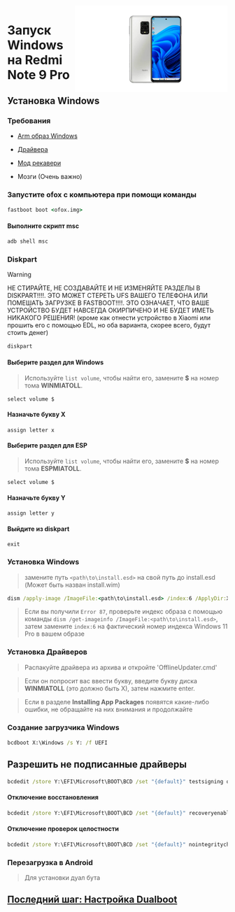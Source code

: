 <img align="right" src="https://github.com/Rubanoxd/Port-Windows-11-redmi-note-9_pro/blob/main/Miatoll.png" width="350" alt="Windows 11 Running On A Redmi Note 9 Pro">

# Запуск Windows на Redmi Note 9 Pro

## Установка Windows

### Требования
- [Arm образ Windows](https://worproject.com/esd)

- [Драйвера](https://github.com/N1kroks/7xx-Drivers/releases/latest)

- [Мод рекавери](https://github.com/Rubanoxd/Port-Windows-11-redmi-note-9_pro/releases/tag/modded-ofox)

- Мозги (Очень важно)

### Запустите ofox с компьютера при помощи команды
```cmd
fastboot boot <ofox.img>
```

#### Выполните скрипт msc
```cmd
adb shell msc
```

### Diskpart
> [!Warning]
> НЕ СТИРАЙТЕ, НЕ СОЗДАВАЙТЕ И НЕ ИЗМЕНЯЙТЕ РАЗДЕЛЫ В DISKPART!!!!. ЭТО МОЖЕТ СТЕРЕТЬ UFS ВАШЕГО ТЕЛЕФОНА ИЛИ ПОМЕШАТЬ ЗАГРУЗКЕ В FASTBOOT!!!!. ЭТО ОЗНАЧАЕТ, ЧТО ВАШЕ УСТРОЙСТВО БУДЕТ НАВСЕГДА ОКИРПИЧЕНО И НЕ БУДЕТ ИМЕТЬ НИКАКОГО РЕШЕНИЯ! (кроме как отнести устройство в Xiaomi или прошить его с помощью EDL, но оба варианта, скорее всего, будут стоить денег)
```cmd
diskpart
```

#### Выберите раздел для Windows
> Используйте `list volume`, чтобы найти его, замените **$** на номер тома  **WINMIATOLL**.
```diskpart
select volume $
```

#### Назначьте букву X
```diskpart
assign letter x
```

#### Выберите раздел для ESP
> Используйте `list volume`, чтобы найти его, замените **$** на номер тома  **ESPMIATOLL**.
```diskpart
select volume $
```

#### Назначьте букву Y
```diskpart
assign letter y
```

#### Выйдите из diskpart
```diskpart
exit
```

### Установка Windows
> замените путь `<path\to\install.esd>` на свой путь до install.esd (Может быть назван install.wim)
```cmd
dism /apply-image /ImageFile:<path\to\install.esd> /index:6 /ApplyDir:X:\
```

> Если вы получили `Error 87`, проверьте индекс образа с помощью команды `dism /get-imageinfo /ImageFile:<path\to\install.esd>`, затем замените `index:6` на фактический номер индекса Windows 11 Pro в вашем образе

### Установка Драйверов
> Распакуйте драйвера из архива и откройте 'OfflineUpdater.cmd' 

> Если он попросит вас ввести букву, введите букву диска **WINMIATOLL** (это должно быть X), затем нажмите enter.

> Если в разделе **Installing App Packages** появятся какие-либо ошибки, не обращайте на них внимания и продолжайте

### Создание загрузчика Windows
```cmd
bcdboot X:\Windows /s Y: /f UEFI
```

## Разрешить не подписанные драйверы
```cmd
bcdedit /store Y:\EFI\Microsoft\BOOT\BCD /set "{default}" testsigning on
```

#### Отключение восстановления
```cmd
bcdedit /store Y:\EFI\Microsoft\BOOT\BCD /set "{default}" recoveryenabled no
```

#### Отключение проверок целостности
```cmd
bcdedit /store Y:\EFI\Microsoft\BOOT\BCD /set "{default}" nointegritychecks on
```

### Перезагрузка в Android
> Для установки дуал бута

## [Последний шаг: Настройка Dualboot](dualboot-ru.md)
